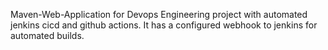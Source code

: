 Maven-Web-Application for Devops Engineering project with automated jenkins cicd and  github actions.
It has a configured webhook to jenkins for automated builds.
